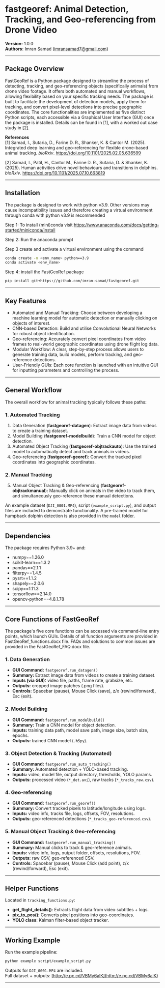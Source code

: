 # fastgeoref: Animal Detection, Tracking, and Geo-referencing from Drone Video  
**Version:** 1.0.0  
**Authors:** Imran Samad (imransamad7@gmail.com)  

---

## Package Overview
FastGeoRef is a Python package designed to streamline the process of detecting, tracking, and geo-referencing objects (specifically animals) from drone video footage. It offers both automated and manual workflows, allowing flexibility based on your specific tracking needs. The package is built to facilitate the development of detection models, apply them for tracking, and convert pixel-level detections into precise geographic coordinates. The core functionalities are implemented as five distinct Python scripts, each accessible via a Graphical User Interface (GUI) once the package is installed. Details can be found in [1], with a worked out case study in [2].

**References**  
[1] Samad, I., Sutaria, D., Farine D. R., Shanker, K. & Cantor M. (2025). Integrated deep learning and geo-referencing for flexible drone-based animal tracking. *bioRxiv*. https://doi.org/10.1101/2025.02.05.636599  

[2] Samad, I., Patil, H., Cantor M., Farine D. R., Sutaria, D. & Shanker, K. (2025). Human activities drive novel behaviours and transitions in dolphins. *bioRxiv*. https://doi.org/10.1101/2025.07.10.663819  

---

## Installation

The package is designed to work with python v3.9. Other versions may cause incompatibility issues and therefore creating a virtual environment through conda with python v3.9 is recommended

Step 1: To install (mini)conda visit https://www.anaconda.com/docs/getting-started/miniconda/install

Step 2: Run the anaconda prompt

Step 3 create and activate a virtual environment using the command

```bash
conda create -n <env_name> python==3.9
conda activate <env_name>
```

Step 4: install the FastGeoRef package

```bash
pip install git+https://github.com/imran-samad/fastgeoref.git
```

---

## Key Features

- Automated and Manual Tracking: Choose between developing a machine learning model for automatic detection or manually clicking on objects of interest.  
- CNN-based Detection: Build and utilise Convolutional Neural Networks for robust object identification.  
- Geo-referencing: Accurately convert pixel coordinates from video frames to real-world geographic coordinates using drone flight log data.  
- Modular Workflow: A clear, step-by-step process allows users to generate training data, build models, perform tracking, and geo-reference detections.  
- User-Friendly GUIs: Each core function is launched with an intuitive GUI for inputting parameters and controlling the process.  

---

## General Workflow

The overall workflow for animal tracking typically follows these paths:

### 1. Automated Tracking
1. Data Generation (**fastgeoref-datagen**): Extract image data from videos to create a training dataset.
2. Model Building (**fastgeoref-modelbuild**): Train a CNN model for object detection.
3. Automated Object Tracking (**fastgeoref-objtrackauto**): Use the trained model to automatically detect and track animals in videos.  
4. Geo-referencing (**fastgeoref-georef**): Convert the tracked pixel coordinates into geographic coordinates.

### 2. Manual Tracking
5. Manual Object Tracking & Geo-referencing (**fastgeoref-objtrackmanual**): Manually click on animals in the video to track them, and simultaneously geo-reference these manual detections.

An example dataset (`DJI_0001.MP4`), script (`example_script.py`), and output files are included to demonstrate functionality. A pre-trained model for humpback dolphin detection is also provided in the `model` folder.  

---

## Dependencies

The package requires Python 3.9+ and:

- numpy==1.26.0  
- scikit-learn==1.3.2  
- pandas==2.1.1  
- filterpy==1.4.5  
- pysrt==1.1.2
- shapely==2.0.6  
- scipy==1.11.3  
- tensorflow==2.14.0  
- opencv-python==4.8.1.78

---

## Core Functions of FastGeoRef

The package's five core functions can be accessed via command-line entry points, which launch GUIs. Details of all function arguments are provided in FastGeoRef_functions.docx file. FAQs and solutions to common issues are provided in the FastGeoRef_FAQ.docx file.

### 1. Data Generation
- **GUI Command:** `fastgeoref.run_datagen()`  
- **Summary:** Extract image data from videos to create a training dataset.  
- **Inputs (via GUI):** video file, paths, frame rate, grabsize, etc.  
- **Outputs:** cropped image patches (.png files).  
- **Controls:** Spacebar (pause), Mouse Click (save), z/x (rewind/forward), Esc (exit).  

### 2. Model Building
- **GUI Command:** `fastgeoref.run_modelbuild()`  
- **Summary:** Train a CNN model for object detection.  
- **Inputs:** training data path, model save path, image size, batch size, epochs.  
- **Outputs:** trained CNN model (`.h5py`).  

### 3. Object Detection & Tracking (Automated)
- **GUI Command:** `fastgeoref.run_auto_tracking()`  
- **Summary:** Automated detection + YOLO-based tracking.  
- **Inputs:** video, model file, output directory, thresholds, YOLO params.  
- **Outputs:** processed video (`*_det.avi`), raw tracks (`*_tracks_raw.csv`).  

### 4. Geo-referencing
- **GUI Command:** `fastgeoref.run_georef()`  
- **Summary:** Convert tracked pixels to latitude/longitude using logs.  
- **Inputs:** video info, tracks file, logs, offsets, FOV, resolutions.  
- **Outputs:** geo-referenced detections (`*_tracks_geo-referenced.csv`).  

### 5. Manual Object Tracking & Geo-referencing
- **GUI Command:** `fastgeoref.run_manual_tracking()`  
- **Summary:** Manual clicks to track & geo-reference animals.  
- **Inputs:** video info, logs, output folder, offsets, resolutions, FOV.  
- **Outputs:** raw CSV, geo-referenced CSV.  
- **Controls:** Spacebar (pause), Mouse Click (add point), z/x (rewind/forward), Esc (exit).  

---

## Helper Functions

Located in `tracking_functions.py`:

- **get_flight_details()**: Extracts flight data from video subtitles + logs.  
- **pix_to_pos()**: Converts pixel positions into geo-coordinates.  
- **YOLO class**: Kalman filter-based object tracker.  

---

## Working Example

Run the example pipeline:

```bash
python example script/example_script.py
```

Outputs for `DJI_0001.MP4` are included.  
Full dataset + outputs: [http://e.pc.cd/VBMy6alK](http://e.pc.cd/VBMy6alK)  

---
